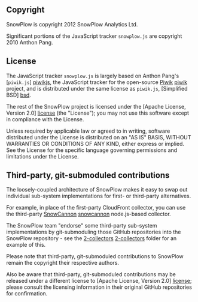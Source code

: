 ## Copyright

SnowPlow is copyright 2012 SnowPlow Analytics Ltd.

Significant portions of the JavaScript tracker `snowplow.js` are copyright 2010 Anthon Pang.

## License

The JavaScript tracker `snowplow.js` is largely based on Anthon Pang's [`piwik.js`] [piwikjs], the JavaScript tracker for the open-source [Piwik] [piwik] project, and is distributed under the same license as `piwik.js`, [Simplified BSD] [bsd].

The rest of the SnowPlow project is licensed under the [Apache License, Version 2.0] [license] (the "License");
you may not use this software except in compliance with the License.

Unless required by applicable law or agreed to in writing, software
distributed under the License is distributed on an "AS IS" BASIS,
WITHOUT WARRANTIES OR CONDITIONS OF ANY KIND, either express or implied.
See the License for the specific language governing permissions and
limitations under the License.

## Third-party, git-submoduled contributions

The loosely-coupled architecture of SnowPlow makes it easy to swap out individual sub-system implementations for first- or third-party alternatives.

For example, in place of the first-party CloudFront collector, you can use the third-party [SnowCannon] [snowcannon] node.js-based collector. 

The SnowPlow team "endorse" some third-party sub-system implementations by git-submoduling those GitHub repositories into the SnowPlow repository - see the [2-collectors] [2-collectors] folder for an example of this.

Please note that third-party, git-submoduled contributions to SnowPlow remain the copyright their respective authors.

Also be aware that third-party, git-submoduled contributions may be released under a different license to [Apache License, Version 2.0] [license]; please consult the licensing information in their original GitHub repositories for confirmation.

[license]: http://www.apache.org/licenses/LICENSE-2.0
[piwik]: http://piwik.org/
[piwikjs]: https://github.com/piwik/piwik/blob/master/js/piwik.js
[bsd]: http://www.opensource.org/licenses/bsd-license.php
[snowcannon]: https://github.com/shermozle/SnowCannon
[2-collectors]: https://github.com/snowplow/snowplow/tree/master/2-collectors